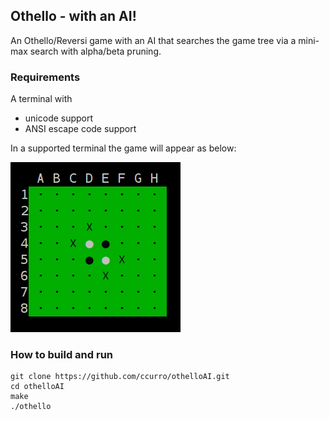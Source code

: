 ## Othello - with an AI! 

An Othello/Reversi game with an AI that searches the game tree via a mini-max search with alpha/beta pruning.

### Requirements

A terminal with 
- unicode support
- ANSI escape code support

In a supported terminal the game will appear as below:

![Othello Board](./lib/board.png)

### How to build and run

```
git clone https://github.com/ccurro/othelloAI.git
cd othelloAI
make
./othello
```